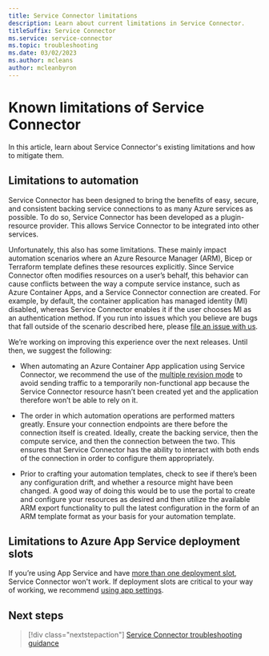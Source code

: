 ```yaml
---
title: Service Connector limitations
description: Learn about current limitations in Service Connector.
titleSuffix: Service Connector
ms.service: service-connector
ms.topic: troubleshooting
ms.date: 03/02/2023
ms.author: mcleans
author: mcleanbyron
---
```


# Known limitations of Service Connector

In this article, learn about Service Connector's existing limitations and how to mitigate them.

## Limitations to automation

Service Connector has been designed to bring the benefits of easy, secure, and consistent backing service connections to as many Azure services as possible. To do so, Service Connector has been developed as a plugin-resource provider. This allows Service Connector to be integrated into other services. 

Unfortunately, this also has some limitations. These mainly impact automation scenarios where an Azure Resource Manager (ARM), Bicep or Terraform template defines these resources explicitly. Since Service Connector often modifies resources on a user’s behalf, this behavior can cause conflicts between the way a compute service instance, such as Azure Container Apps, and a Service Connector connection are created. For example, by default, the container application has managed identity (MI) disabled, whereas Service Connector enables it if the user chooses MI as an authentication method. If you run into issues which you believe are bugs that fall outside of the scenario described here, please [file an issue with us](https://github.com/microsoft/azure-container-apps/issues/new/choose). 

We’re working on improving this experience over the next releases. Until then, we suggest the following: 

- When automating an Azure Container App application using Service Connector, we recommend the use of the [multiple revision mode](../container-apps/revisions.md#revision-modes) to avoid sending traffic to a temporarily non-functional app because the Service Connector resource hasn’t been created yet and the application therefore won’t be able to rely on it. 

- The order in which automation operations are performed matters greatly. Ensure your connection endpoints are there before the connection itself is created. Ideally, create the backing service, then the compute service, and then the connection between the two. This ensures that Service Connector has the ability to interact with both ends of the connection in order to configure them appropriately. 

- Prior to crafting your automation templates, check to see if there’s been any configuration drift, and whether a resource might have been changed. A good way of doing this would be to use the portal to create and configure your resources as desired and then utilize the available ARM export functionality to pull the latest configuration in the form of an ARM template format as your basis for your automation template.

## Limitations to Azure App Service deployment slots

If you’re using App Service and have [more than one deployment slot](../app-service/deploy-staging-slots.md), Service Connector won't work. If deployment slots are critical to your way of working, we recommend [using app settings](../app-service/configure-common.md). 

## Next steps

> [!div class="nextstepaction"]
> [Service Connector troubleshooting guidance](./how-to-troubleshoot-front-end-error.md)
